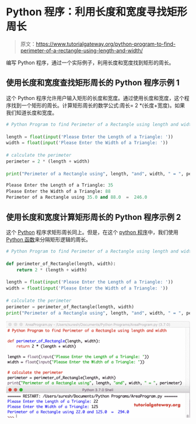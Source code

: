 # Python 程序：利用长度和宽度寻找矩形周长

> 原文：<https://www.tutorialgateway.org/python-program-to-find-perimeter-of-a-rectangle-using-length-and-width/>

编写 Python 程序，通过一个实际例子，利用长度和宽度找到矩形的周长。

## 使用长度和宽度查找矩形周长的 Python 程序示例 1

这个 Python 程序允许用户输入矩形的长度和宽度。通过使用长度和宽度，这个程序找到一个矩形的周长。计算矩形周长的数学公式:周长= 2 *(长度+宽度)。如果我们知道长度和宽度。

```py
# Python Program to find Perimeter of a Rectangle using length and width

length = float(input('Please Enter the Length of a Triangle: '))
width = float(input('Please Enter the Width of a Triangle: '))

# calculate the perimeter
perimeter = 2 * (length + width)

print("Perimeter of a Rectangle using", length, "and", width, " = ", perimeter)
```

```py
Please Enter the Length of a Triangle: 35
Please Enter the Width of a Triangle: 88
Perimeter of a Rectangle using 35.0 and 88.0  =  246.0
```

## 使用长度和宽度计算矩形周长的 Python 程序示例 2

这个 [Python](https://www.tutorialgateway.org/python-tutorial/) 程序求矩形周长同上。但是，在这个 [python 程序](https://www.tutorialgateway.org/python-programming-examples/)中，我们使用 [Python 函数](https://www.tutorialgateway.org/functions-in-python/)来分隔矩形逻辑的周长。

```py
# Python Program to find Perimeter of a Rectangle using length and width

def perimeter_of_Rectangle(length, width):
    return 2 * (length + width)

length = float(input('Please Enter the Length of a Triangle: '))
width = float(input('Please Enter the Width of a Triangle: '))

# calculate the perimeter
perimeter = perimeter_of_Rectangle(length, width)
print("Perimeter of a Rectangle using", length, "and", width, " = ", perimeter)
```

![Python Program to find Perimeter of a Rectangle using length and width 2](img/621831a349ce285031658e39a41ac29a.png)